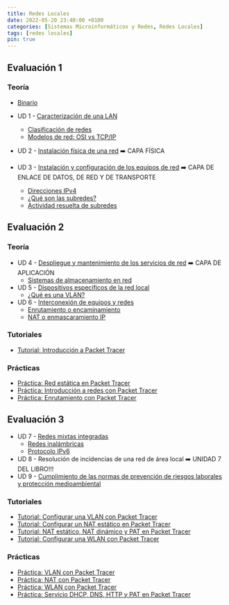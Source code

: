 ```yaml
---
title: Redes Locales
date: 2022-05-20 23:40:00 +0100
categories: [Sistemas Microinformáticos y Redes, Redes Locales]
tags: [redes locales]
pin: true
---
```


<style>
  .post h1, .post-content h2, .post-content h3, .post-content h4, a{
    color: var(--redes-locales-color);
  }
</style>

## Evaluación 1

### Teoría

- [Binario](/posts/binario/)

- UD 1 - [Caracterización de una LAN](/posts/caracterizacion-de-una-lan/)
  - [Clasificación de redes](/posts/clasificacion-de-redes/)
  - [Modelos de red: OSI vs TCP/IP](/posts/modelos-red-osi-vs-tcp-ip/)
- UD 2 - [Instalación física de una red](/posts/instalacion-fisica-de-una-red/) ➡️ CAPA FÍSICA
- UD 3 - [Instalación y configuración de los equipos de red](/posts/instalacion-y-configuracion-de-los-equipos-de-red/) ➡️ CAPA DE ENLACE DE DATOS, DE RED Y DE TRANSPORTE
    - [Direcciones IPv4](/posts/direcciones-ipv4/)
    - [¿Qué son las subredes?](/posts/subredes/)
    - [Actividad resuelta de subredes](/posts/actividad-resuelta-subredes/)

## Evaluación 2

### Teoría

- UD 4 - [Despliegue y mantenimiento de los servicios de red](/posts/despliegue-mantenimiento-de-los-servicios-de-red/) ➡️ CAPA DE APLICACIÓN
    - [Sistemas de almacenamiento en red](/posts/teoria-sistemas-de-almacenamiento-en-red/)
- UD 5 - [Dispositivos específicos de la red local](/posts/dispositivos-especificos-de-la-red-local/)
    - [¿Qué es una VLAN?](/posts/vlan/)
- UD 6 - [Interconexión de equipos y redes](/posts/interconexion-de-equipos-y-redes/)
    - [Enrutamiento o encaminamiento](/posts/enrutamiento/)
    - [NAT o enmascaramiento IP](/posts/nat/)

### Tutoriales

- [Tutorial: Introducción a Packet Tracer](/posts/tutorial-introduccion-a-packet-tracer/)

### Prácticas

- [Práctica: Red estática en Packet Tracer](/posts/practica-packet-tracer-red-estatica/)
- [Práctica: Introducción a redes con Packet Tracer](/posts/practica-introduccion-packet-tracer/)
- [Práctica: Enrutamiento con Packet Tracer](/posts/practica-enrutamiento-con-packet-tracer)

## Evaluación 3

- UD 7 - [Redes mixtas integradas](/posts/redes-mixtas-integradas/)
    - [Redes inalámbricas](/posts/redes-inalambricas/)
    - [Protocolo IPv6](/posts/protocolo-ipv6/)
- UD 8 - Resolución de incidencias de una red de área local ➡️ UNIDAD 7 DEL LIBRO!!!
- UD 9 - [Cumplimiento de las normas de prevención de riesgos laborales y protección medioambiental](/posts/prevencion-de-riesgos-laborales)

### Tutoriales

- [Tutorial: Configurar una VLAN con Packet Tracer](/posts/tutorial-vlan-packet-tracer)
- [Tutorial: Configurar un NAT estático en Packet Tracer](/posts/tutorial-nat-estatico-packet-tracer/)
- [Tutorial: NAT estático, NAT dinámico y PAT en Packet Tracer](/posts/tutorial-nat-pat-packet-tracer/)
- [Tutorial: Configurar una WLAN con Packet Tracer](/posts/tutorial-wlan-packet-tracer)

### Prácticas

- [Práctica: VLAN con Packet Tracer](/posts/practica-vlan-packet-tracer)
- [Práctica: NAT con Packet Tracer](/posts/practica-nat-packet-tracer)
- [Práctica: WLAN con Packet Tracer](/posts/practica-wlan-packet-tracer)
- [Práctica: Servicio DHCP, DNS, HTTP y PAT en Packet Tracer](/posts/practica-servicio-dhcp-dns-http-pat-packet-tracer/)


